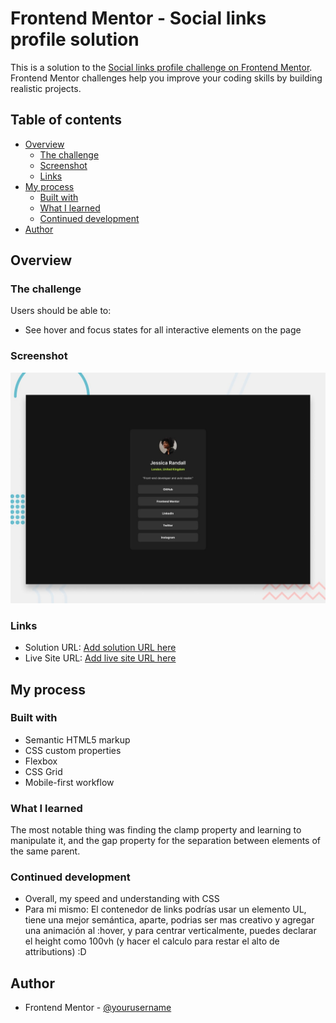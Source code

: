 # Frontend Mentor - Social links profile solution

This is a solution to the [Social links profile challenge on Frontend Mentor](https://www.frontendmentor.io/challenges/social-links-profile-UG32l9m6dQ). Frontend Mentor challenges help you improve your coding skills by building realistic projects. 

## Table of contents

- [Overview](#overview)
  - [The challenge](#the-challenge)
  - [Screenshot](#screenshot)
  - [Links](#links)
- [My process](#my-process)
  - [Built with](#built-with)
  - [What I learned](#what-i-learned)
  - [Continued development](#continued-development)
- [Author](#author)

## Overview

### The challenge

Users should be able to:

- See hover and focus states for all interactive elements on the page

### Screenshot

![](./design/desktop-preview.jpg)

### Links

- Solution URL: [Add solution URL here](https://your-solution-url.com)
- Live Site URL: [Add live site URL here](https://titodelux.github.io/SocialLinksProfile-FM/)

## My process

### Built with

- Semantic HTML5 markup
- CSS custom properties
- Flexbox
- CSS Grid
- Mobile-first workflow

### What I learned

The most notable thing was finding the clamp property and learning to manipulate it, and the gap property for the separation between elements of the same parent.

### Continued development

- Overall, my speed and understanding with CSS
- Para mi mismo: El contenedor de links podrías usar un elemento UL, tiene una mejor semántica, aparte, podrias ser mas creativo y agregar una animación al :hover, y para centrar verticalmente, puedes declarar el height como 100vh (y hacer el calculo para restar el alto de attributions) :D

## Author

- Frontend Mentor - [@yourusername](https://www.frontendmentor.io/profile/Titodelux)
